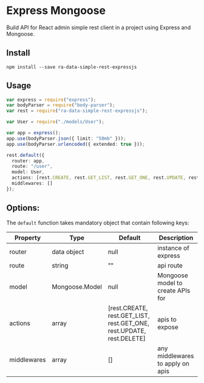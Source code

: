 # Express Mongoose

Build API for React admin simple rest client in a project using Express and Mongoose.

## Install

```
npm install --save ra-data-simple-rest-expressjs
```

## Usage

```ts
var express = require("express");
var bodyParser = require("body-parser");
var rest = require("ra-data-simple-rest-expressjs");

var User = require("./models/User");

var app = express();
app.use(bodyParser.json({ limit: "50mb" }));
app.use(bodyParser.urlencoded({ extended: true }));

rest.default({
  router: app,
  route: "/user",
  model: User,
  actions: [rest.CREATE, rest.GET_LIST, rest.GET_ONE, rest.UPDATE, rest.DELETE],
  middlewares: []
});
```

## Options:

The `default` function takes mandatory object that contain following keys:

| Property    | Type           | Default                                                              | Description                       |
| ----------- | -------------- | -------------------------------------------------------------------- | --------------------------------- |
| router      | data object    | null                                                                 | instance of express               |
| route       | string         | ""                                                                   | api route                         |
| model       | Mongoose.Model | null                                                                 | Mongoose model to create APIs for |
| actions     | array          | [rest.CREATE, rest.GET_LIST, rest.GET_ONE, rest.UPDATE, rest.DELETE] | apis to expose                    |
| middlewares | array          | []                                                                   | any middlewares to apply on apis  |
